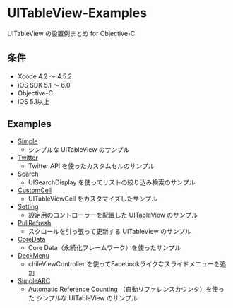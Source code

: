 UITableView-Examples
====================

UITableView の設置例まとめ for Objective-C

条件
---------------
 * Xcode 4.2 〜 4.5.2
 * iOS SDK 5.1 〜 6.0
 * Objective-C
 * iOS 5.1以上

Examples
---------------
 * [Simple](https://github.com/syake/UITableView-Examples/tree/master/Simple "Simple")
   * シンプルな UITableView のサンプル
 * [Twitter](https://github.com/syake/UITableView-Examples/tree/master/Twitter "Twitter")
   * Twitter API を使ったカスタムセルのサンプル
 * [Search](https://github.com/syake/UITableView-Examples/tree/master/Search "Search")
   * UISearchDisplay を使ってリストの絞り込み検索のサンプル
 * [CustomCell](https://github.com/syake/UITableView-Examples/tree/master/CustomCell "CustomCell")
   * UITableViewCell をカスタマイズしたサンプル
 * [Setting](https://github.com/syake/UITableView-Examples/tree/master/Setting "Setting")
   * 設定用のコントローラーを配置した UITableView のサンプル
 * [PullRefresh](https://github.com/syake/UITableView-Examples/tree/master/PullRefresh "PullRefresh")
   * スクロールを引っ張って更新する UITableView のサンプル
 * [CoreData](https://github.com/syake/UITableView-Examples/tree/master/CoreData "CoreData")
   * Core Data（永続化フレームワーク）を使ったサンプル
 * [DeckMenu](https://github.com/syake/UITableView-Examples/tree/master/DeckMenu "DeckMenu")
   * chileViewController を使ってFacebookライクなスライドメニューを追加
 * [SimpleARC](https://github.com/syake/UITableView-Examples/tree/master/SimpleARC "SimpleARC")
   * Automatic Reference Counting （自動リファレンスカウンタ）を使った シンプルな UITableView のサンプル
